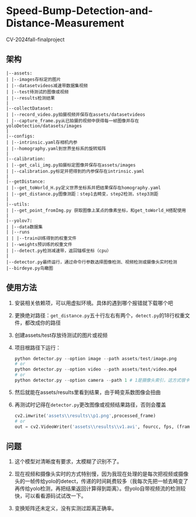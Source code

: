 # Speed-Bump-Detection-and-Distance-Measurement
CV-2024fall-finalproject

## 架构

```
|--assets: 
| |--images存标定的图片
| |--datasetvideos减速带数据集视频
| |--test待测试的图像或视频
| |--results检测结果
|
|--collectDataset:
| |--record_video.py拍摄视频并保存在assets/datasetvideos
| |--capture_frame.py从已拍摄的视频中获得每一帧图像并存在yoloDetection/datasets/images
|
|--configs: 
| |--intrinsic.yaml存相机内参
| |--homography.yaml到世界坐标系的旋转矩阵
|
|--calibration:
| |--get_cali_img.py拍摄标定图像并保存在assets/images
| |--calibration.py标定并把得到的内参保存在intrinsic.yaml
| 
|--getDistance:
| |--get_toWorld_H.py定义世界坐标系并把结果保存在homography.yaml
| |--get_distance.py图像测距：step1去畸变，step2检测，step3测距 
|
|--utils:
| |--get_point_fromImg.py 获取图像上某点的像素坐标，和get_toWorld_H搭配使用
|
|--yolov7:
| |--data数据集
| |--runs
| | |--train训练得到的权重文件
| |--weights预训练的权重文件
| |--detect.py检测减速带，返回锚框坐标（cpu）
|
|--detector.py最终运行，通过命令行参数选择图像检测、视频检测或摄像头实时检测
|--birdeye.py鸟瞰图
```

## 使用方法

1. 安装相关依赖项，可以用虚拟环境。具体的遇到哪个报错就下载哪个吧

2. 更换绝对路径：`get_distance.py`五十行左右有两个，`detect.py`的18行权重文件，都改成你的路径

3. 创建assets/test存放待测试的图片或视频

4. 项目根路径下运行：

   ```python
   python detector.py --option image --path assets/test/image.png  
   # or
   python detector.py --option video --path assets/test/video.mp4  
   # or
   python detector.py --option camera --path 1 # 1是摄像头索引，这方式很卡，不建议
   ```

5. 然后就能在assets/results里看到结果，由于畸变系数图像会扭曲

6. 再测试时记得在`detector.py`更改图像或视频结果路径，否则会覆盖

   ```python
   cv2.imwrite('assets\\results\\p1.png',processed_frame)
   # or
   out = cv2.VideoWriter('assets\\results\\v1.avi', fourcc, fps, (frame_width, frame_height))
   ```

## 问题

1. 这个模型对清晰度有要求，太模糊了识别不了。

2. 现在视频和摄像头实时的方式特别慢，因为我现在处理的是每次把视频或摄像头的一帧传给yolo的detect，传递的时间耗费较多（我每次先把一帧去畸变了再传给yolo检测，再把结果返回计算得到距离）。但yolo自带视频流的检测较快，可以看看源码试试改一下。

3. 变换矩阵还未定义，没有实测过距离正确率。